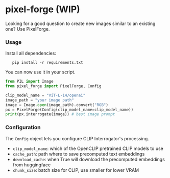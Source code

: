 # pixel-forge (WIP)

Looking for a good question to create new images similar to an existing one? Use PixelForge. 

### Usage

Install all dependencies: 
```
   pip install -r requirements.txt
```

You can now use it in your script. 
```python
from PIL import Image
from pixel_forge import PixelForge, Config

clip_model_name = "ViT-L-14/openai"
image_path = "your image path"
image = Image.open(image_path).convert("RGB")
px = PixelForge(Config(clip_model_name=clip_model_name))
print(px.interrogate(image)) # best image prompt 
```

### Configuration

The `Config` object lets you configure CLIP Interrogator's processing. 
* `clip_model_name`: which of the OpenCLIP pretrained CLIP models to use
* `cache_path`: path where to save precomputed text embeddings
* `download_cache`: when True will download the precomputed embeddings from huggingface
* `chunk_size`: batch size for CLIP, use smaller for lower VRAM



